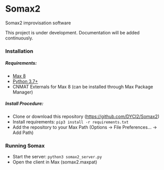 # Somax2
Somax2 improvisation software

This project is under development. Documentation will be added continuously.


### Installation

##### Requirements:
* [Max 8](https://cycling74.com/downloads) 
* [Python 3.7+](https://www.python.org/downloads/)
* CNMAT Externals for Max 8 (can be installed through Max Package Manager)

##### Install Procedure:
* Clone or download this repository (https://github.com/DYCI2/Somax2)
* Install requirements: `pip3 install -r requirements.txt`
* Add the repository to your Max Path (Options -> File Preferences... -> Add Path)

### Running Somax
* Start the server: `python3 somax2_server.py`
* Open the client in Max (somax2.maxpat)
